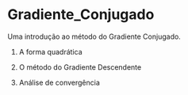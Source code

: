 # Gradiente_Conjugado
Uma introdução ao método do Gradiente Conjugado.

1. A forma quadrática

2. O método do Gradiente Descendente

3. Análise de convergência
